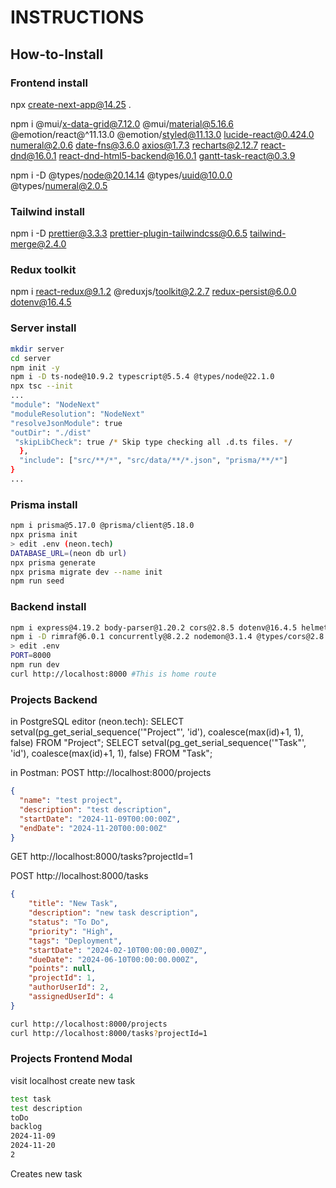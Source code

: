 # INSTRUCTIONS

## How-to-Install

### Frontend install

npx create-next-app@14.25 .

npm i @mui/x-data-grid@7.12.0 @mui/material@5.16.6 @emotion/react@^11.13.0 @emotion/styled@11.13.0 lucide-react@0.424.0 numeral@2.0.6 date-fns@3.6.0  axios@1.7.3 recharts@2.12.7 react-dnd@16.0.1 react-dnd-html5-backend@16.0.1 gantt-task-react@0.3.9

npm i -D @types/node@20.14.14 @types/uuid@10.0.0 @types/numeral@2.0.5

### Tailwind install

npm i -D prettier@3.3.3 prettier-plugin-tailwindcss@0.6.5 tailwind-merge@2.4.0

### Redux toolkit

npm i react-redux@9.1.2 @reduxjs/toolkit@2.2.7 redux-persist@6.0.0 dotenv@16.4.5

### Server install

```bash
mkdir server
cd server
npm init -y
npm i -D ts-node@10.9.2 typescript@5.5.4 @types/node@22.1.0
npx tsc --init
...
"module": "NodeNext"
"moduleResolution": "NodeNext"
"resolveJsonModule": true
"outDir": "./dist"
 "skipLibCheck": true /* Skip type checking all .d.ts files. */
  },
  "include": ["src/**/*", "src/data/**/*.json", "prisma/**/*"]
}
...
```

### Prisma install

```bash
npm i prisma@5.17.0 @prisma/client@5.18.0
npx prisma init
> edit .env (neon.tech)
DATABASE_URL=(neon db url)
npx prisma generate
npx prisma migrate dev --name init
npm run seed
```

### Backend install

```bash
npm i express@4.19.2 body-parser@1.20.2 cors@2.8.5 dotenv@16.4.5 helmet@7.1.0 morgan@1.10.0
npm i -D rimraf@6.0.1 concurrently@8.2.2 nodemon@3.1.4 @types/cors@2.8.17 @types/express@4.17.21 @types/morgan@1.9.9 @types/node@22.4.0
> edit .env
PORT=8000
npm run dev
curl http://localhost:8000 #This is home route
```

### Projects Backend

in PostgreSQL editor (neon.tech):
SELECT setval(pg_get_serial_sequence('"Project"', 'id'), coalesce(max(id)+1, 1), false) FROM "Project";
SELECT setval(pg_get_serial_sequence('"Task"', 'id'), coalesce(max(id)+1, 1), false) FROM "Task";

in Postman:
POST http://localhost:8000/projects

```json
{
  "name": "test project",
  "description": "test description",
  "startDate": "2024-11-09T00:00:00Z",
  "endDate": "2024-11-20T00:00:00Z"
}
```

GET http://localhost:8000/tasks?projectId=1

POST http://localhost:8000/tasks

```json
{
    "title": "New Task",
    "description": "new task description",
    "status": "To Do",
    "priority": "High",
    "tags": "Deployment",
    "startDate": "2024-02-10T00:00:00.000Z",
    "dueDate": "2024-06-10T00:00:00.000Z",
    "points": null,
    "projectId": 1,
    "authorUserId": 2,
    "assignedUserId": 4
}
```

```bash
curl http://localhost:8000/projects
curl http://localhost:8000/tasks?projectId=1
```

### Projects Frontend Modal

visit localhost
create new task

```bash
test task
test description
toDo
backlog
2024-11-09
2024-11-20
2
```

Creates new task


